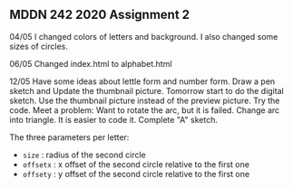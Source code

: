 ## MDDN 242 2020 Assignment 2

04/05 I changed colors of letters and background. I also changed some sizes of circles.

06/05 Changed index.html to alphabet.html

12/05 Have some ideas about lettle form and number form. Draw a pen sketch and Update the thumbnail picture. Tomorrow start to do the digital sketch.
Use the thumbnail picture instead of the preview picture.
Try the code. Meet a problem: Want to rotate the arc, but it is failed.
Change arc into triangle. It is easier to code it. Complete "A" sketch.





The three parameters per letter:
  * `size` : radius of the second circle
  * `offsetx` : x offset of the second circle relative to the first one
  * `offsety` : y offset of the second circle relative to the first one
